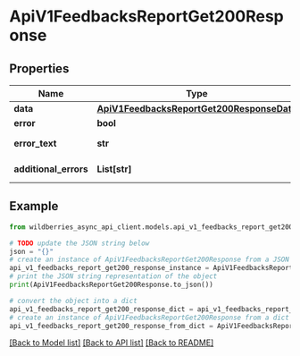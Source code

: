 # ApiV1FeedbacksReportGet200Response


## Properties

Name | Type | Description | Notes
------------ | ------------- | ------------- | -------------
**data** | [**ApiV1FeedbacksReportGet200ResponseData**](ApiV1FeedbacksReportGet200ResponseData.md) |  | [optional] 
**error** | **bool** | Есть ли ошибка | [optional] 
**error_text** | **str** | Описание ошибки | [optional] 
**additional_errors** | **List[str]** | Дополнительные ошибки | [optional] 

## Example

```python
from wildberries_async_api_client.models.api_v1_feedbacks_report_get200_response import ApiV1FeedbacksReportGet200Response

# TODO update the JSON string below
json = "{}"
# create an instance of ApiV1FeedbacksReportGet200Response from a JSON string
api_v1_feedbacks_report_get200_response_instance = ApiV1FeedbacksReportGet200Response.from_json(json)
# print the JSON string representation of the object
print(ApiV1FeedbacksReportGet200Response.to_json())

# convert the object into a dict
api_v1_feedbacks_report_get200_response_dict = api_v1_feedbacks_report_get200_response_instance.to_dict()
# create an instance of ApiV1FeedbacksReportGet200Response from a dict
api_v1_feedbacks_report_get200_response_from_dict = ApiV1FeedbacksReportGet200Response.from_dict(api_v1_feedbacks_report_get200_response_dict)
```
[[Back to Model list]](../README.md#documentation-for-models) [[Back to API list]](../README.md#documentation-for-api-endpoints) [[Back to README]](../README.md)


